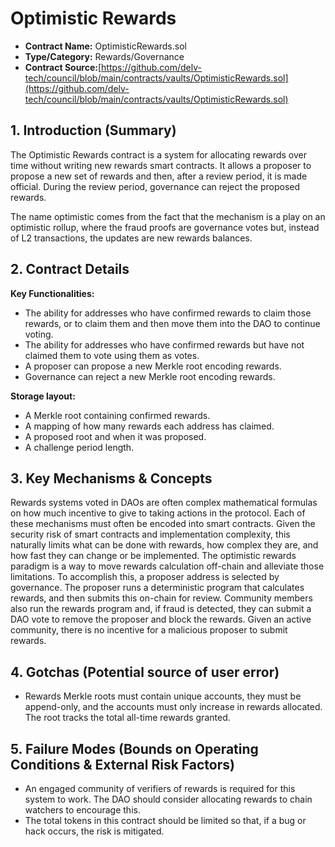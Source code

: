 # Optimistic Rewards

* **Contract Name:** OptimisticRewards.sol
* **Type/Category:** Rewards/Governance
* **Contract Source:**[https://github.com/delv-tech/council/blob/main/contracts/vaults/OptimisticRewards.sol](https://github.com/delv-tech/council/blob/main/contracts/vaults/OptimisticRewards.sol)

## **1. Introduction (Summary)**

The Optimistic Rewards contract is a system for allocating rewards over time without writing new rewards smart contracts. It allows a proposer to propose a new set of rewards and then, after a review period, it is made official. During the review period, governance can reject the proposed rewards.

The name optimistic comes from the fact that the mechanism is a play on an optimistic rollup, where the fraud proofs are governance votes but, instead of L2 transactions, the updates are new rewards balances.

## **2. Contract Details**

**Key Functionalities:**

* The ability for addresses who have confirmed rewards to claim those rewards, or to claim them and then move them into the DAO to continue voting.
* The ability for addresses who have confirmed rewards but have not claimed them to vote using them as votes.
* A proposer can propose a new Merkle root encoding rewards.
* Governance can reject a new Merkle root encoding rewards.

**Storage layout:**

* A Merkle root containing confirmed rewards.
* A mapping of how many rewards each address has claimed.
* A proposed root and when it was proposed.
* A challenge period length.

## **3. Key Mechanisms & Concepts**

Rewards systems voted in DAOs are often complex mathematical formulas on how much incentive to give to taking actions in the protocol. Each of these mechanisms must often be encoded into smart contracts. Given the security risk of smart contracts and implementation complexity, this naturally limits what can be done with rewards, how complex they are, and how fast they can change or be implemented. The optimistic rewards paradigm is a way to move rewards calculation off-chain and alleviate those limitations. To accomplish this, a proposer address is selected by governance. The proposer runs a deterministic program that calculates rewards, and then submits this on-chain for review. Community members also run the rewards program and, if fraud is detected, they can submit a DAO vote to remove the proposer and block the rewards. Given an active community, there is no incentive for a malicious proposer to submit rewards.

## **4. Gotchas (Potential source of user error)**

* Rewards Merkle roots must contain unique accounts, they must be append-only, and the accounts must only increase in rewards allocated. The root tracks the total all-time rewards granted.

## **5. Failure Modes (Bounds on Operating Conditions & External Risk Factors)**

* An engaged community of verifiers of rewards is required for this system to work. The DAO should consider allocating rewards to chain watchers to encourage this.
* The total tokens in this contract should be limited so that, if a bug or hack occurs, the risk is mitigated.
